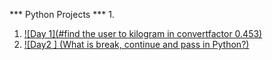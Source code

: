 *** Python Projects ***
1. 
1. [![Day 1](#find the user to kilogram in convertfactor 0.453)](https://github.com/ishanwalia7579/Python--project/blob/main/Day1.py)<br>
2. [![Day2 ] (What is break, continue and pass in Python?)](https://github.com/ishanwalia7579/Python--project/blob/main/Day%202.py)
